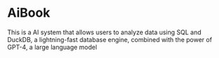 # AiBook
This is a AI system that allows users to analyze data using SQL and DuckDB, a lightning-fast database engine, combined with the power of GPT-4, a large language model
